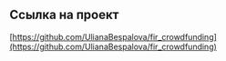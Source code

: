 ## Ссылка на проект

[https://github.com/UlianaBespalova/fir_crowdfunding](https://github.com/UlianaBespalova/fir_crowdfunding)
